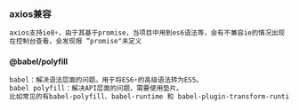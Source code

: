 ### axios兼容

```css
axios支持ie8+，由于其基于promise，当项目中用到es6语法等，会有不兼容ie的情况出现
在控制台查看，会发现报 “promise"未定义
```

#### @babel/polyfill

```css
babel：解决语法层面的问题。用于将ES6+的高级语法转为ES5。
babel polyfill：解决API层面的问题，需要使用垫片。
比如常见的有babel-polyfill、babel-runtime 和 babel-plugin-transform-runtime
```




